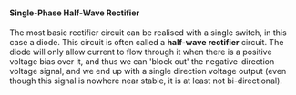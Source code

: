 #### Single-Phase Half-Wave Rectifier

The most basic rectifier circuit can be realised with a single switch, in this case a diode.
This circuit is often called a **half-wave rectifier** circuit.
The diode will only allow current to flow through it when there is a positive voltage bias over it, and thus we can 'block out' the negative-direction voltage signal, and we end up with a single direction voltage output (even though this signal is nowhere near stable, it is at least not bi-directional).
